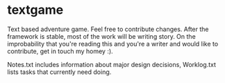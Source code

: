 # textgame
Text based adventure game.
Feel free to contribute changes.
After the framework is stable, most of the work will be writing story. On the improbability that you're
reading this and you're a writer and would like to contribute, get in touch my homey :).

Notes.txt includes information about major design decisions, Worklog.txt lists tasks that currently 
need doing. 